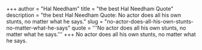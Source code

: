 +++
author = "Hal Needham"
title = "the best Hal Needham Quote"
description = "the best Hal Needham Quote: No actor does all his own stunts, no matter what he says."
slug = "no-actor-does-all-his-own-stunts-no-matter-what-he-says"
quote = '''No actor does all his own stunts, no matter what he says.'''
+++
No actor does all his own stunts, no matter what he says.
